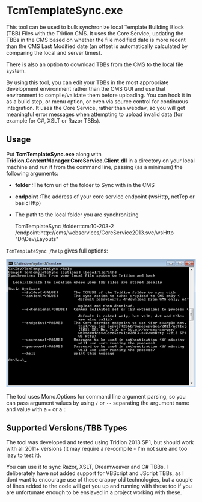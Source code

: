 # TcmTemplateSync.exe #

This tool can be used to bulk synchronize local Template Building Block (TBB) Files with the Tridion CMS. It uses the Core Service, updating the TBBs in the CMS based on whether the file modified date is more recent than the CMS Last Modified date (an offset is automatically calculated by comparing the local and server times). 

There is also an option to download TBBs from the CMS to the local file system.

By using this tool, you can edit your TBBs in the most appropriate development environment rather than the CMS GUI and use that environment to compile/validate them before uploading. You can hook it in as a build step, or menu option, or even via source control for continuous integration. It uses the Core Service, rather than webdav, so you will get meaningful error messages when attempting to upload invalid data (for example for C#, XSLT or Razor TBBs).

## Usage ##
Put **TcmTemplateSync.exe** along with **Tridion.ContentManager.CoreService.Client.dll** in a directory on your local machine and run it from the command line, passing (as a minimum) the following arguments:

- **folder** :The tcm uri of the folder to Sync with in the CMS
- **endpoint** :The address of your core service endpoint (wsHttp, netTcp or basicHttp)
- The path to the local folder you are synchronizing


    TcmTemplateSync /folder:tcm:10-203-2 /endpoint:http://cms/webservices/CoreService2013.svc/wsHttp 
    	"D:\Dev\Layouts\"

`TcmTemplateSync /help` gives full options:

![](options.png)


The tool uses Mono.Options for command line argument parsing, so you can pass argument values by using `/` or `--` separating the argument name and value with a `=` or a `:`

## Supported Versions/TBB Types ##
The tool was developed and tested using Tridion 2013 SP1, but should work with all 2011+ versions (it may require a re-compile - I'm not sure and too lazy to test it). 

You can use it to sync Razor, XSLT, Dreamweaver and C# TBBs. I deliberately have not added support for VBScript and JScript TBBs, as I dont want to encourage use of these crappy old technologies, but a couple of lines added to the code will get you up and running with these too if you are unfortunate enough to be enslaved in a project working with these.




